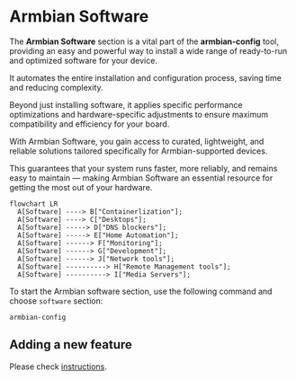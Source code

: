# Armbian Software

The **Armbian Software** section is a vital part of the **armbian-config** tool, providing an easy and powerful way to install a wide range of ready-to-run and optimized software for your device.  

It automates the entire installation and configuration process, saving time and reducing complexity.  

Beyond just installing software, it applies specific performance optimizations and hardware-specific adjustments to ensure maximum compatibility and efficiency for your board.

With Armbian Software, you gain access to curated, lightweight, and reliable solutions tailored specifically for Armbian-supported devices.  

This guarantees that your system runs faster, more reliably, and remains easy to maintain — making Armbian Software an essential resource for getting the most out of your hardware.


``` mermaid
flowchart LR
  A[Software] ----> B["Containerlization"];
  A[Software] ----> C["Desktops"];
  A[Software] -----> D["DNS blockers"];
  A[Software] -----> E["Home Automation"];
  A[Software] ------> F["Monitoring"];
  A[Software] ------> G["Development"];
  A[Software] ------> J["Network tools"];
  A[Software] ----------> H["Remote Management tools"];
  A[Software] ----------> I["Media Servers"];
```


To start the Armbian software section, use the following command and choose `software` section:
~~~
armbian-config
~~~

## Adding a new feature

Please check [instructions](/Contribute/Armbian-config/).
